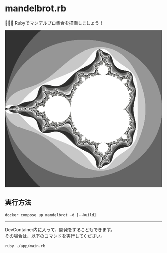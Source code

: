 # mandelbrot.rb

🍷🍷🍷 Rubyでマンデルブロ集合を描画しましょう！  

![成果物](./docs/img/fruit.png)  

## 実行方法

```shell
docker compose up mandelbrot -d [--build]
```

---

DevContainer内に入って、開発をすることもできます。  
その場合は、以下のコマンドを実行してください。  

```shell
ruby ./app/main.rb
```

